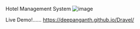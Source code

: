 Hotel Management System
![image](https://github.com/deepanganth/Dravel/assets/83934355/c28dbaad-9952-448f-a91f-7c8731e7e1c2)


Live Demo!...... 
https://deepanganth.github.io/Dravel/
